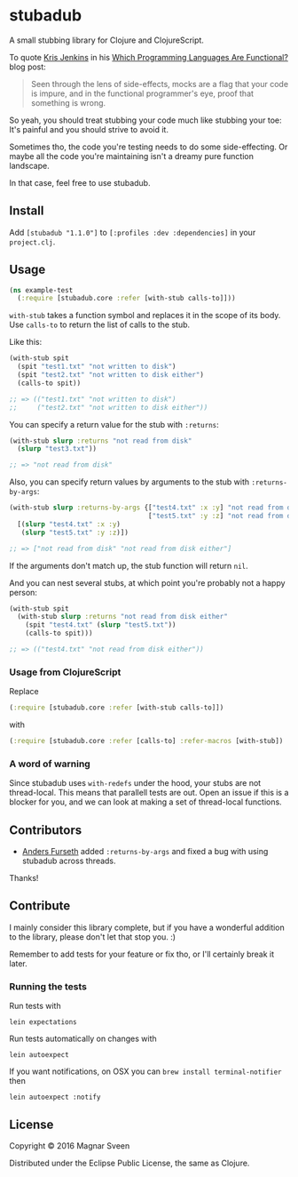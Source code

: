 # stubadub

A small stubbing library for Clojure and ClojureScript.

To quote [Kris Jenkins](https://twitter.com/krisajenkins) in his [Which Programming Languages Are Functional?](http://blog.jenkster.com/2015/12/which-programming-languages-are-functional.html) blog post:

> Seen through the lens of side-effects, mocks are a flag that your code is
> impure, and in the functional programmer's eye, proof that something is wrong.

So yeah, you should treat stubbing your code much like stubbing your toe: It's
painful and you should strive to avoid it.

Sometimes tho, the code you're testing needs to do some side-effecting. Or maybe
all the code you're maintaining isn't a dreamy pure function landscape.

In that case, feel free to use stubadub.

## Install

Add `[stubadub "1.1.0"]` to `[:profiles :dev :dependencies]` in your `project.clj`.

## Usage

```clj
(ns example-test
  (:require [stubadub.core :refer [with-stub calls-to]]))
```

`with-stub` takes a function symbol and replaces it in the scope of its body.
Use `calls-to` to return the list of calls to the stub.

Like this:

```clj
(with-stub spit
  (spit "test1.txt" "not written to disk")
  (spit "test2.txt" "not written to disk either")
  (calls-to spit))

;; => (("test1.txt" "not written to disk")
;;     ("test2.txt" "not written to disk either"))
```

You can specify a return value for the stub with `:returns`:

```clj
(with-stub slurp :returns "not read from disk"
  (slurp "test3.txt"))

;; => "not read from disk"
```

Also, you can specify return values by arguments to the stub with
`:returns-by-args`:

```clj
(with-stub slurp :returns-by-args {["test4.txt" :x :y] "not read from disk"
                                   ["test5.txt" :y :z] "not read from disk either"}
  [(slurp "test4.txt" :x :y)
   (slurp "test5.txt" :y :z)])

;; => ["not read from disk" "not read from disk either"]
```

If the arguments don't match up, the stub function will return `nil`.

And you can nest several stubs, at which point you're probably not a happy
person:

```clj
(with-stub spit
  (with-stub slurp :returns "not read from disk either"
    (spit "test4.txt" (slurp "test5.txt"))
    (calls-to spit)))

;; => (("test4.txt" "not read from disk either"))
```

### Usage from ClojureScript

Replace

```clj
(:require [stubadub.core :refer [with-stub calls-to]])
```

with

```clj
(:require [stubadub.core :refer [calls-to] :refer-macros [with-stub])
```

### A word of warning

Since stubadub uses `with-redefs` under the hood, your stubs are not
thread-local. This means that parallell tests are out. Open an issue if this is
a blocker for you, and we can look at making a set of thread-local functions.

## Contributors

- [Anders Furseth](https://github.com/andersfurseth) added `:returns-by-args` and fixed a bug with using stubadub across threads.

Thanks!

## Contribute

I mainly consider this library complete, but if you have a wonderful addition to
the library, please don't let that stop you. :)

Remember to add tests for your feature or fix tho, or I'll
certainly break it later.

### Running the tests

Run tests with

    lein expectations

Run tests automatically on changes with

    lein autoexpect

If you want notifications, on OSX you can `brew install terminal-notifier` then

    lein autoexpect :notify

## License

Copyright © 2016 Magnar Sveen

Distributed under the Eclipse Public License, the same as Clojure.
